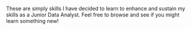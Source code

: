 These are simply skills I have decided to learn to enhance and sustain my skills as a Junior Data Analyst. 
Feel free to browse and see if you might learn something new!
